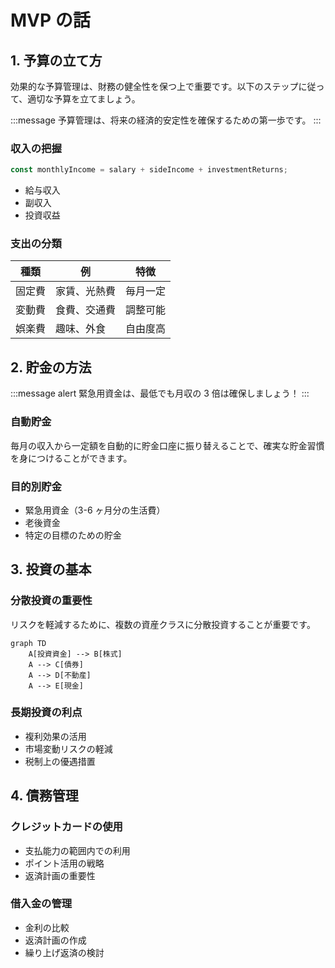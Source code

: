 # MVP の話

## 1. 予算の立て方

効果的な予算管理は、財務の健全性を保つ上で重要です。以下のステップに従って、適切な予算を立てましょう。

:::message
予算管理は、将来の経済的安定性を確保するための第一歩です。
:::

### 収入の把握

```js
const monthlyIncome = salary + sideIncome + investmentReturns;
```

- 給与収入
- 副収入
- 投資収益

### 支出の分類

| 種類   | 例           | 特徴     |
| ------ | ------------ | -------- |
| 固定費 | 家賃、光熱費 | 毎月一定 |
| 変動費 | 食費、交通費 | 調整可能 |
| 娯楽費 | 趣味、外食   | 自由度高 |

## 2. 貯金の方法

:::message alert
緊急用資金は、最低でも月収の 3 倍は確保しましょう！
:::

### 自動貯金

毎月の収入から一定額を自動的に貯金口座に振り替えることで、確実な貯金習慣を身につけることができます。

### 目的別貯金

- 緊急用資金（3-6 ヶ月分の生活費）
- 老後資金
- 特定の目標のための貯金

## 3. 投資の基本

### 分散投資の重要性

リスクを軽減するために、複数の資産クラスに分散投資することが重要です。

```mermaid
graph TD
    A[投資資金] --> B[株式]
    A --> C[債券]
    A --> D[不動産]
    A --> E[現金]
```

### 長期投資の利点

- 複利効果の活用
- 市場変動リスクの軽減
- 税制上の優遇措置

## 4. 債務管理

### クレジットカードの使用

- 支払能力の範囲内での利用
- ポイント活用の戦略
- 返済計画の重要性

### 借入金の管理

- 金利の比較
- 返済計画の作成
- 繰り上げ返済の検討
